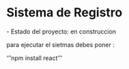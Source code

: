 <h1>Sistema de Registro</h1>
- Estado del proyecto: en construccion

para ejecutar el sietmas debes poner :

‘’’npm install react’’’
